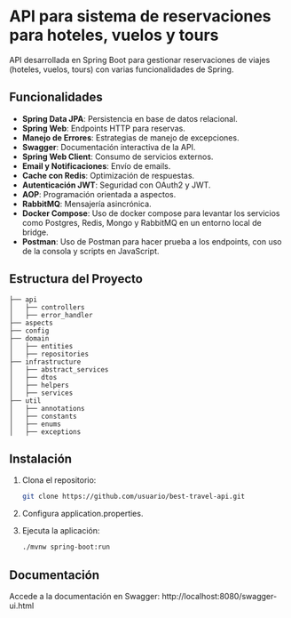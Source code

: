 # API para sistema de reservaciones para hoteles, vuelos y tours

API desarrollada en Spring Boot para gestionar reservaciones de viajes (hoteles, vuelos, tours) con varias funcionalidades de Spring.

## Funcionalidades

- **Spring Data JPA**: Persistencia en base de datos relacional.
- **Spring Web**: Endpoints HTTP para reservas.
- **Manejo de Errores**: Estrategias de manejo de excepciones.
- **Swagger**: Documentación interactiva de la API.
- **Spring Web Client**: Consumo de servicios externos.
- **Email y Notificaciones**: Envío de emails.
- **Cache con Redis**: Optimización de respuestas.
- **Autenticación JWT**: Seguridad con OAuth2 y JWT.
- **AOP**: Programación orientada a aspectos.
- **RabbitMQ**: Mensajería asincrónica.
- **Docker Compose**: Uso de docker compose para levantar los servicios como Postgres, Redis, Mongo y RabbitMQ en un entorno local de bridge.
- **Postman**: Uso de Postman para hacer prueba a los endpoints, con uso de la consola y scripts en JavaScript.

## Estructura del Proyecto

```plaintext
├── api
│   ├── controllers
│   ├── error_handler
├── aspects
├── config
├── domain
│   ├── entities
│   ├── repositories
├── infrastructure
│   ├── abstract_services
│   ├── dtos
│   ├── helpers
│   ├── services
├── util
│   ├── annotations
│   ├── constants
│   ├── enums
│   ├── exceptions
```

## Instalación

1. Clona el repositorio:
   ```bash
   git clone https://github.com/usuario/best-travel-api.git
2. Configura application.properties.


3. Ejecuta la aplicación:
   ```bash
   ./mvnw spring-boot:run

## Documentación
Accede a la documentación en Swagger: http://localhost:8080/swagger-ui.html

